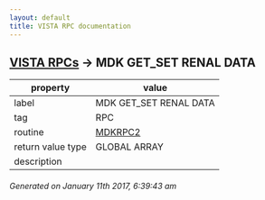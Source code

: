 ```yaml
---
layout: default
title: VISTA RPC documentation
---
```




## [VISTA RPCs](TableOfContent.md) &#8594; MDK GET_SET RENAL DATA 

 property | value 
--- | --- 
 label | MDK GET_SET RENAL DATA
 tag | RPC
 routine | [MDKRPC2](http://code.osehra.org/dox/Routine_MDKRPC2_source.html)
 return value type | GLOBAL ARRAY
 description | 




 ###### Generated on January 11th 2017, 6:39:43 am